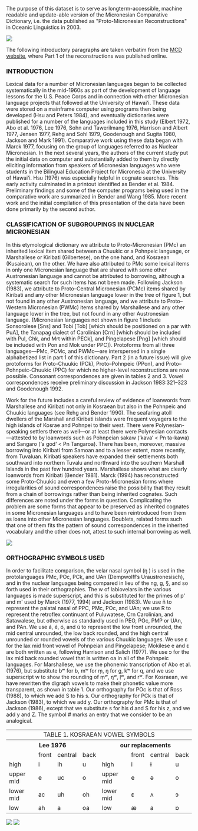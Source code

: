 The purpose of this dataset is to serve as longterm-accessible, machine readable and update-able version of the
Micronesian Comparative Dictionary, i.e. the data published as "Proto-Micronesian Reconstructions" in
Oceanic Linguistics in 2003.

![](etc/map.png)

The following introductory paragraphs are taken verbatim from the [MCD website](https://www.trussel2.com/MCD), where
Part 1 of the reconstructions was published online.


### INTRODUCTION

Lexical data for a number of Micronesian languages began to be collected systematically in the 
mid-1960s as part of the development of language lessons for the U.S. Peace Corps and in connection
with other Micronesian language projects that followed at the University of Hawai‘i. These data were 
stored on a mainframe computer using programs then being developed (Hsu and Peters 1984), and eventually 
dictionaries were published for a number of the languages included in this study (Elbert 1972, 
Abo et al. 1976, Lee 1976, Sohn and Tawerilmang 1976, Harrison and Albert 1977, Jensen 1977, 
Rehg and Sohl 1979, Goodenough and Sugita 1980, Jackson and Mark 1991). Comparative work using these 
data began with Marck 1977, focusing on the group of languages referred to as Nuclear Micronesian. 
In the next several years, the authors of the current study put the initial data on computer and 
substantially added to them by directly eliciting information from speakers of Micronesian languages 
who were students in the Bilingual Education Project for Micronesia at the University of Hawai‘i. 
Hsu (1976) was especially helpful in cognate searches. This early activity culminated in a printout 
identified as Bender et al. 1984. Preliminary findings and some of the computer programs being used 
in the comparative work are summarized in Bender and Wang 1985. More recent work and the initial 
compilation of this presentation of the data have been done primarily by the second author.


### CLASSIFICATION OF SUBGROUPINGS IN NUCLEAR MICRONESIAN

In this etymological dictionary we attribute to Proto-Micronesian (PMc) an inherited lexical item shared between a Chuukic or a Pohnpeic language, or Marshallese or Kiribati (Gilbertese), on the one hand, and Kosraean (Kusaiean), on the other. We have also attributed to PMc some lexical items in only one Micronesian language that are shared with some other Austronesian language and cannot be attributed to borrowing, although a systematic search for such items has not been made. Following Jackson (1983), we attribute to Proto–Central Micronesian (PCMc) items shared by Kiribati and any other Micronesian language lower in the tree of figure 1, but not found in any other Austronesian language, and we attribute to Proto–Western Micronesian (PWMc) items shared by Marshallese and any other language lower in the tree, but not found in any other Austronesian language. (Micronesian languages not shown in figure 1 include Sonsorolese [Sns] and Tobi [Tob] [which should be positioned on a par with PuA], the Tanapag dialect of Carolinian [Crn] [which should be included with Pul, Chk, and Mrt within PECk], and Pingelapese [Png] [which should be included with Pon and Mok under PPC]). Protoforms from all three languages—PMc, PCMc, and PWMc—are interspersed in a single alphabetized list in part 1 of this dictionary. Part 2 (in a future issue) will give protoforms for Proto-Chuukic (PCk), Proto–Pohnpeic (PPon), and Proto–Pohnpeic-Chuukic (PPC) for which no higher-level reconstructions are now possible. Consonant correspondences are given in tables 2 and 3. Vowel correspondences receive preliminary discussion in Jackson 1983:321–323 and Goodenough 1992.

Work for the future includes a careful review of evidence of loanwords from Marshallese and Kiribati not only in Kosraean but also in the Pohnpeic and Chuukic languages (see Rehg and Bender 1990). The seafaring atoll dwellers of the Marshall and Kiribati islands were frequent voyagers to the high islands of Kosrae and Pohnpei to their west. There were Polynesian-speaking settlers there as well—or at least there were Polynesian contacts—attested to by loanwords such as Pohnpeian sakaw (‘kava’ < Pn ta-kawa) and Sangaro (‘a god’ < Pn Tangaroa). There has been, moreover, massive borrowing into Kiribati from Samoan and to a lesser extent, more recently, from Tuvaluan. Kiribati speakers have expanded their settlements both southward into northern Tuvalu and northward into the southern Marshall Islands in the past few hundred years. Marshallese shows what are clearly loanwords from Kiribati (Bender 1981). Marck (1994) has reconstructed some Proto-Chuukic and even a few Proto-Micronesian forms where irregularities of sound correspondences raise the possibility that they result from a chain of borrowings rather than being inherited cognates. Such differences are noted under the forms in question. Complicating the problem are some forms that appear to be preserved as inherited cognates in some Micronesian languages and to have been reintroduced from them as loans into other Micronesian languages. Doublets, related forms such that one of them fits the pattern of sound correspondences in the inherited vocabulary and the other does not, attest to such internal borrowing as well. 

![](etc/tree.jpg)


### ORTHOGRAPHIC SYMBOLS USED

In order to facilitate comparison, the velar nasal symbol (ŋ ) is used in the protolanguages PMc, POc, PCk, and UAn (Dempwolff’s Uraustronesisch), and in the nuclear languages being compared in lieu of the ng, g, §, and so forth used in their orthographies. The w of labiovelars in the various languages is made superscript, and this is substituted for the primes of p' and m' used by Marck (1977, 1994) and Jackson (1983). We use ñ to represent the palatal nasal of PPC, PMc, POc, and UAn; we use R to represent the retroflex continuant of Puluwatese, Crn Carolinian, and Satawalese, but otherwise as standardly used in PEO, POc, PMP or UAn, and PAn. We use á, é, ó, and ú to represent the low front unrounded, the mid central unrounded, the low back rounded, and the high central unrounded or rounded vowels of the various Chuukic languages. We use ε for the lax mid front vowel of Pohnpeian and Pingelapese; Mokilese e and ε are both written as e, following Harrison and Salich (1977). We use ɔ for the lax mid back rounded vowel that is written oa in all of the Pohnpeic languages. For Marshallese, we use the phonemic transcription of Abo et al. (1976), but substitute bʷ for b, mʷ for ṃ, ŋ for g, kʷ for q, and we use superscript w to show the rounding of ṃʷ, ŋʷ, ḷʷ, and rʷ. For Kosraean, we have rewritten the digraph vowels to make their phonetic value more transparent, as shown in table 1. Our orthography for POc is that of Ross (1988), to which we add S to his s. Our orthography for PCk is that of Jackson (1983), to which we add y. Our orthography for PMc is that of Jackson (1986), except that we substitute s for his d and S for his z, and we add y and Z. The symbol # marks an entry that we consider to be an analogical.

<table>
<tbody>
    <tr><td colspan="8" align="center">TABLE 1.	KOSRAEAN VOWEL SYMBOLS</td></tr>
    <tr>
        <th colspan="4">Lee 1976</th>
        <th colspan="4">our replacements</th></tr>
    <tr>
        <td>&nbsp;</td><td align="center">front</td><td align="center">central</td><td align="center">back</td>
        <td>&nbsp;</td><td align="center">front</td><td align="center">central</td><td align="center">back</td></tr>
    <tr>
        <td>high</td><td>i</td><td>ih</td><td>u</td>
        <td>high</td><td>i</td><td>ɨ</td><td>u</td></tr>
    <tr>
        <td>upper mid</td><td>e</td><td>uc</td><td>o</td>
        <td>upper mid</td><td>e</td><td>ə</td><td>o</td></tr>
    <tr>
        <td>lower mid</td><td>ac</td><td>uh</td><td>oh</td>
        <td>lower mid</td><td>ε</td><td>ʌ</td><td>ɔ</td></tr>
    <tr>
        <td>low</td><td>ah</td><td>a</td><td>oa</td>
        <td>low</td><td>æ</td><td>a</td><td>ɒ</td></tr>
</tbody>
</table>

![](etc/consonant_correspondences.jpg)
![](etc/consonant_correspondences_2.jpg)